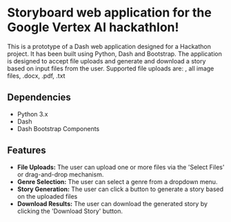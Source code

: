 # Storyboard web application for the Google Vertex AI hackathlon!

This is a prototype of a Dash web application designed for a Hackathon project. It has been built using Python, Dash and Bootstrap. The application is designed to accept file uploads and generate and download a story based on input files from the user. Supported file uploads are: , all image files, .docx, .pdf, .txt

## Dependencies
- Python 3.x
- Dash
- Dash Bootstrap Components

## Features

- **File Uploads:** The user can upload one or more files via the 'Select Files' or drag-and-drop mechanism.
- **Genre Selection:** The user can select a genre from a dropdown menu. 
- **Story Generation:** The user can click a button to generate a story based on the uploaded files
- **Download Results:** The user can download the generated story by clicking the 'Download Story' button.

